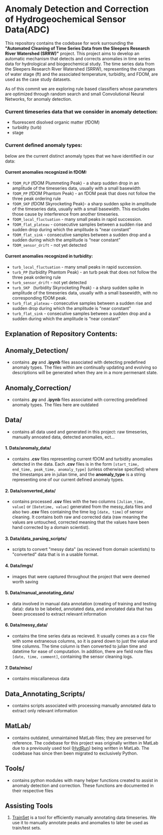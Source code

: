 # Anomaly Detection and Correction of Hydrogeochemical Sensor Data(ADC)

This repository contains the codebase for work surrounding the **"Automated Cleaning of Time Series Data from the Sleepers Research River Watershed (SRRW)"** project. This project aims to develop an automatic mechanism that detects and corrects anomalies in time series data for hydrological and biogeochemical study. The time series data from the Sleepers Research River Watershed (SRRW), representing the changes of water stage (ft) and the associated temperature, turbidity, and FDOM, are used as the case study datasets.

As of this commit we are exploring rule based classifiers whose parameters are optimized through random search and small Convolutional Neural Networks, for anomaly detection.

### Current timeseries data that we consider in anomaly detection: 
- fluorescent disolved organic matter (fDOM)
- turbidity (turb)
- stage

### Current defined anomaly types:
below are the current distinct anomaly types that we have identified in our data:

#### Current anomalies recognized in fDOM: 
   - `fDOM_PLP` (fDOM Plummeting Peak) - a sharp sudden drop in an amplitude of the timeseries data, usually with a small basewidth
   - `fDOM_PP` (fDOM Phantom Peak) - an fDOM peak that does not follow the three peak ordering rule
   - `fDOM_SKP` (fDOM Skyrocketing Peak)- a sharp sudden spike in amplitude of the timeseries data, usually with a small basewidth. This excludes those cause by interference from another timeseries. 
   - `fDOM_local_fluctuation` - many small peaks in rapid succession. 
   - `fDOM_flat_plateau` - consecutive samples between a sudden rise and sudden drop during which the amplitude is “near constant"
   - `fDOM_flat_sink` - consecutive samples between a sudden drop and a sudden during which the amplitude is “near constant”
   - `fDOM_sensor_drift` - not yet detected
   
#### Current anomalies recognized in turbidity:
   - `turb_local_fluctuation` - many small peaks in rapid succession. 
   - `turb_PP` (turbidity Phantom Peak) - an turb peak that does not follow the three peak ordering rule
   - `turb_sensor_drift` - not yet detected
   - `turb_SKP ` (turbidity Skyrocketing Peak) - a sharp sudden spike in amplitude of the timeseries data, usually with a small basewidth, with no corresponding fDOM peak. 
   - `turb_flat_plateau` - consecutive samples between a sudden rise and sudden drop during which the amplitude is “near constant"
   - `turb_flat_sink` - consecutive samples between a sudden drop and a sudden during which the amplitude is “near constant”

## Explanation of Repository Contents: 

## Anomaly_Detection/ 
- contains **.py** and **.ipynb** files associated with detecting predefined anomaly types. The files within are continually updating and evolving so descriptions will be generated when they are in a more permenant state. 

## Anomaly_Correction/
- contains **.py** and **.ipynb** files associated with correcting predefined anomaly types. The files here are outdated

## Data/
- contains all data used and generated in this project: raw timeseries, manually annoated data, detected anomalies, ect...

#### 1. **Data/anomaly_data/** 
- contains **.csv** files representing current fDOM and turbidity anomalies detected in the data. Each **.csv** files is in the form `[start_time, end_time, peak_time, anomaly_type]` (unless otherwise specified) where the timestamps are in julian time, and the **anomaly_type** is a string representing one of our current defined anomaly types. 

#### 2. **Data/converted_data/** 
- contains processed **.csv** files with the two columns `[Julian_time, value]` or `[Datetime, value]` generated from the messy_data files and also two **.csv** files containing the time log `[date, time]` of sensor cleaning. It contains both raw and corrected data (raw meaning the values are untouched, corrected meaning that the values have been hand corrected by a domain scientist). 

#### 3. **Data/data_parsing_scripts/**
- scripts to convert "messy data" (as recieved from domain scientists) to "converted" data that is in a usable format. 

#### 4. **Data/imgs/**
- images that were captured throughout the project that were deemed worth saving

#### 5. **Data/manual_annotating_data/**
- data involved in manual data annotation (creating of training and testing data): data to be labeled, annotated data, and annotated data that has been processed to extract relevant information

#### 6. **Data/messy_data/** 
- contains the time series data as recieved. It usually comes as a csv file with some extraneous columns, so it is pared down to just the value and time columns. The time column is then converted to julian time and datetime for ease of computation. In addition, there are field note files `[date, time, comment]`, containing the sensor cleaning logs.

#### 7. **Data/misc/**
- contains miscallaneous data 

## Data_Annotating_Scripts/
- contains scripts associated with processing manually annotated data to extract only relevant information 

## MatLab/
- contains outdated, unmaintained MatLab files; they are preserved for reference. The codebase for this project was originally written in MatLab due to a previously used tool ([HydRun](https://github.com/weigangtang/HydRun)) being written in MatLab. The codebase has since then been migrated to exclusively Python. 

## Tools/ 

- contains python modules with many helper functions created to assist in anomaly detection and correction. These functions are documented in their respective files

## Assisting Tools

1. [TrainSet](https://github.com/geocene/trainset) is a tool for efficiently manually annotating data timeseries. We use it to manually annotate peaks and anomalies to later be used as train/test sets. 

